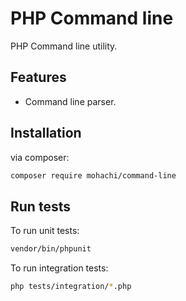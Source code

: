 # PHP Command line

PHP Command line utility.

## Features

- Command line parser.

## Installation

via composer:

```sh
composer require mohachi/command-line
```

## Run tests

To run unit tests:

```sh
vendor/bin/phpunit
```

To run integration tests:

```sh
php tests/integration/*.php
```
